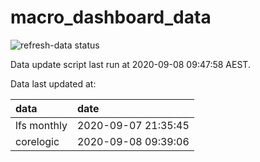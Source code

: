 
<!-- README.md is generated from README.Rmd. Please edit that file -->

# macro\_dashboard\_data

<!-- badges: start -->

![refresh-data
status](https://github.com/MattCowgill/macro_dashboard_data/workflows/refresh-data/badge.svg)
<!-- badges: end -->

Data update script last run at 2020-09-08 09:47:58 AEST.

Data last updated at:

| data        | date                |
| :---------- | :------------------ |
| lfs monthly | 2020-09-07 21:35:45 |
| corelogic   | 2020-09-08 09:39:06 |
